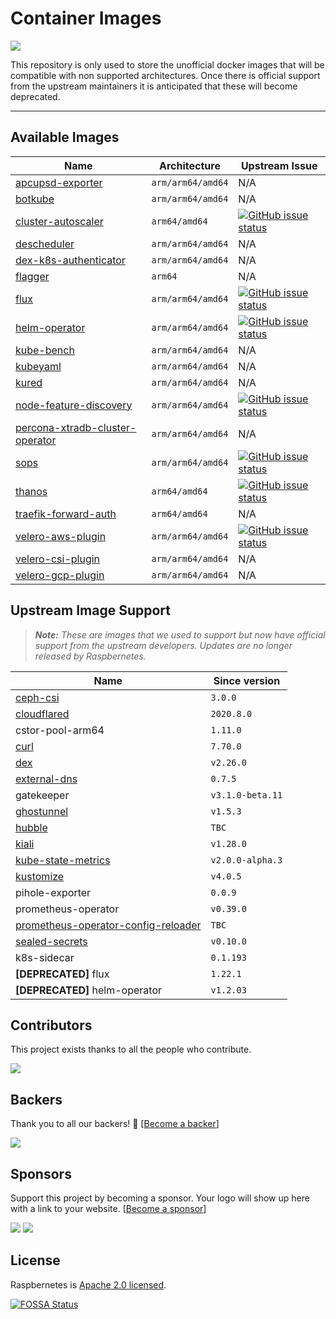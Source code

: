 # Container Images

<a href="https://app.fossa.com/projects/git%2Bgithub.com%2Fraspbernetes%2Fmulti-arch-images?ref=badge_shield" alt="FOSSA Status"><img src="https://app.fossa.com/api/projects/git%2Bgithub.com%2Fraspbernetes%2Fmulti-arch-images.svg?type=shield"/></a>

This repository is only used to store the unofficial docker images that will be compatible with non supported architectures. Once there is official support from the upstream maintainers it is anticipated that these will become deprecated.
****

## Available Images

| Name                                                                                   | Architecture      | Upstream Issue                                                                                                                                                                               |
| -------------------------------------------------------------------------------------- | ----------------- | -------------------------------------------------------------------------------------------------------------------------------------------------------------------------------------------- |
| [apcupsd-exporter](https://hub.docker.com/r/raspbernetes/apcupsd-exporter)             | `arm/arm64/amd64` | N/A                                                                                                                                                                                          |
| [botkube](https://hub.docker.com/r/raspbernetes/botkube)                               | `arm/arm64/amd64` | N/A                                                                                                                                                                                          |
| [cluster-autoscaler](https://hub.docker.com/r/raspbernetes/cluster-autoscaler)         | `arm64/amd64`     | [![GitHub issue status](https://img.shields.io/github/issues/detail/state/kubernetes/autoscaler/3392)](https://github.com/banzaicloud/pipeline/issues/3392)                                  |
| [descheduler](https://hub.docker.com/r/raspbernetes/descheduler)                       | `arm/arm64/amd64` | N/A                                                                                                                                                                                          |
| [dex-k8s-authenticator](https://hub.docker.com/r/raspbernetes/dex-k8s-authenticator)   | `arm/arm64/amd64` | N/A                                                                                                                                                                                          |
| [flagger](https://hub.docker.com/r/raspbernetes/flagger)                               | `arm64`           | N/A                                                                                                                                                                                          |
| [flux](https://hub.docker.com/r/raspbernetes/flux)                                     | `arm/arm64/amd64` | [![GitHub issue status](https://img.shields.io/github/issues/detail/state/fluxcd/flux/1761)](https://github.com/fluxcd/flux/issues/1761)                                                     |
| [helm-operator](https://hub.docker.com/r/raspbernetes/helm-operator)                   | `arm/arm64/amd64` | [![GitHub issue status](https://img.shields.io/github/issues/detail/state/fluxcd/helm-operator/147)](https://github.com/fluxcd/helm-operator/issues/147)                                     |
| [kube-bench](https://hub.docker.com/r/raspbernetes/kube-bench)                         | `arm/arm64/amd64` | N/A                                                                                                                                                                                          |
| [kubeyaml](https://hub.docker.com/r/raspbernetes/kubeyaml)                             | `arm/arm64/amd64` | N/A                                                                                                                                                                                          |
| [kured](https://hub.docker.com/r/raspbernetes/kured)                                   | `arm/arm64/amd64` | N/A                                                                                                                                                                                          |
| [node-feature-discovery](https://hub.docker.com/r/raspbernetes/node-feature-discovery) | `arm/arm64/amd64` | [![GitHub issue status](https://img.shields.io/github/issues/detail/state/kubernetes-sigs/node-feature-discovery/426)](https://github.com/kubernetes-sigs/node-feature-discovery/issues/426) |
| [percona-xtradb-cluster-operator](https://hub.docker.com/r/raspbernetes/percona-xtradb-cluster-operator) | `arm/arm64/amd64` | N/A																																																																																				|
| [sops](https://hub.docker.com/r/raspbernetes/sops)                                     | `arm/arm64/amd64` | [![GitHub issue status](https://img.shields.io/github/issues/detail/state/mozilla/sops/595)](https://github.com/mozilla/sops/issues/595)                                                     |
| [thanos](https://hub.docker.com/r/raspbernetes/thanos)                                 | `arm64/amd64`     | [![GitHub issue status](https://img.shields.io/github/issues/detail/state/thanos-io/thanos/1851)](https://github.com/thanos-io/thanos/issues/1851)                                           |
| [traefik-forward-auth](https://hub.docker.com/r/raspbernetes/traefik-forward-auth)     | `arm64/amd64`     | N/A                                                                                                                                                                                          |
| [velero-aws-plugin](https://hub.docker.com/r/raspbernetes/velero-aws-plugin)           | `arm/arm64/amd64` | [![GitHub issue status](https://img.shields.io/github/issues/detail/state/vmware-tanzu/velero-plugin-for-aws/18)](https://github.com/vmware-tanzu/velero-plugin-for-aws/issues/18)           |
| [velero-csi-plugin](https://hub.docker.com/r/raspbernetes/velero-csi-plugin)           | `arm/arm64/amd64` | N/A                                                                                                                                                                                          |
| [velero-gcp-plugin](https://hub.docker.com/r/raspbernetes/velero-gcp-plugin)           | `arm/arm64/amd64` | N/A                                                                                                                                                                                          |

<!--
| csi-external-attacher                                                      | raspbernetes/csi-external-attacher)](https://hub.docker.com/r/raspbernetes/csi-external-attacher)         | `arm/arm64/amd64` |        [![GitHub issue status](https://img.shields.io/github/issues/detail/state/kubernetes-csi/external-attacher/224)](https://github.com/kubernetes-csi/external-attacher/pull/224)        |
| csi-external-provisioner                                                   | raspbernetes/csi-external-provisioner)](https://hub.docker.com/r/raspbernetes/csi-external-provisioner)   | `arm/arm64/amd64` |    [![GitHub issue status](https://img.shields.io/github/issues/detail/state/kubernetes-csi/external-provisioner/381)](https://github.com/kubernetes-csi/external-provisioner/issues/381)    |
| csi-external-resizer                                                       | raspbernetes/csi-external-resizer)](https://hub.docker.com/r/raspbernetes/csi-external-resizer)           | `arm/arm64/amd64` |                                                                                             N/A                                                                                              |
| csi-external-snapshotter                                                   | raspbernetes/csi-external-snapshotter)](https://hub.docker.com/r/raspbernetes/csi-external-snapshotter)   | `arm/arm64/amd64` |                                                                                             N/A                                                                                              |
| csi-node-driver-registrar                                                  | raspbernetes/csi-node-driver-registrar)](https://hub.docker.com/r/raspbernetes/csi-node-driver-registrar) | `arm/arm64/amd64` |    [![GitHub issue status](https://img.shields.io/github/issues/detail/state/kubernetes-csi/node-driver-registrar/48)](https://github.com/kubernetes-csi/node-driver-registrar/issues/48)    | -->

## Upstream Image Support

> _**Note:** These are images that we used to support but now have official support from the upstream developers. Updates are no longer released by Raspbernetes._

| Name                                                                                           | Since version    |
| ---------------------------------------------------------------------------------------------- | ---------------- |
| [ceph-csi](https://quay.io/cephcsi/cephcsi)                                                    | `3.0.0`          |
| [cloudflared](https://github.com/cloudflare/cloudflared/releases)                              | `2020.8.0`       |
| cstor-pool-arm64                                                                               | `1.11.0`         |
| [curl](https://hub.docker.com/r/curlimages/curl/tags?page=1&ordering=last_updated&name=7.70.0) | `7.70.0`         |
| [dex](https://hub.docker.com/r/dexidp/dex/tags)                                                | `v2.26.0`        |
| [external-dns](https://hub.docker.com/r/bitnami/external-dns/tags)                             | `0.7.5`          |
| gatekeeper                                                                                     | `v3.1.0-beta.11` |
| [ghostunnel](https://hub.docker.com/r/ghostunnel/ghostunnel/tags)                              | `v1.5.3`         |
| [hubble]() | `TBC`         |
| [kiali](https://quay.io/repository/kiali/kiali?tab=tags)                                       | `v1.28.0`        |
| [kube-state-metrics](k8s.gcr.io/kube-state-metrics/kube-state-metrics:v2.0.0-alpha.3)          | `v2.0.0-alpha.3` |
| [kustomize](https://github.com/kubernetes-sigs/kustomize/releases/tag/kustomize%2Fv4.0.5)      | `v4.0.5`         |
| pihole-exporter                                                                                | `0.0.9`          |
| prometheus-operator                                                                            | `v0.39.0`        |
| [prometheus-operator-config-reloader]() | `TBC`         |
| [sealed-secrets](https://quay.io/repository/bitnami/sealed-secrets-controller?tab=tags)        | `v0.10.0`        |
| k8s-sidecar                                                                                    | `0.1.193`        |
| **[DEPRECATED]** flux                                                                          | `1.22.1`         |
| **[DEPRECATED]** helm-operator                                                                 | `v1.2.03`        |

## Contributors

This project exists thanks to all the people who contribute.

<a href="https://github.com/raspbernetes/multi-arch-images/graphs/contributors"><img src="https://opencollective.com/raspbernetes/contributors.svg?width=890&button=false" /></a>

## Backers

Thank you to all our backers! 🙏 [[Become a backer](https://opencollective.com/raspbernetes#backer)]

<a href="https://opencollective.com/raspbernetes#backers" target="_blank"><img src="https://opencollective.com/raspbernetes/backers.svg"></a>

## Sponsors

Support this project by becoming a sponsor. Your logo will show up here with a link to your website. [[Become a sponsor](https://opencollective.com/raspbernetes#sponsor)]

<a href="https://opencollective.com/raspbernetes/sponsor/0/website" target="_blank"><img src="https://opencollective.com/raspbernetes/sponsor/0/avatar.svg"></a> <a href="https://opencollective.com/raspbernetes/sponsor/1/website" target="_blank"><img src="https://opencollective.com/raspbernetes/sponsor/1/avatar.svg"></a>

## License

Raspbernetes is [Apache 2.0 licensed](./LICENSE).


[![FOSSA Status](https://app.fossa.com/api/projects/git%2Bgithub.com%2Fraspbernetes%2Fmulti-arch-images.svg?type=large)](https://app.fossa.com/projects/git%2Bgithub.com%2Fraspbernetes%2Fmulti-arch-images?ref=badge_large)
